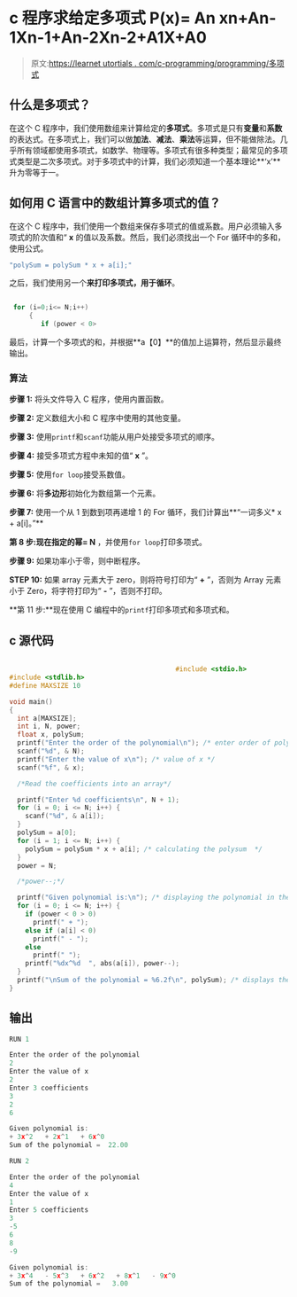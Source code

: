 # c 程序求给定多项式 P(x)= An xn+An-1Xn-1+An-2Xn-2+A1X+A0

> 原文:[https://learnet utortials . com/c-programming/programming/多项式](https://learnetutorials.com/c-programming/programs/polynomial)

## 什么是多项式？

在这个 C 程序中，我们使用数组来计算给定的**多项式**。多项式是只有**变量**和**系数**的表达式。在多项式上，我们可以做**加法**、**减法**、**乘法**等运算，但不能做除法。几乎所有领域都使用多项式，如数学、物理等。多项式有很多种类型；最常见的多项式类型是二次多项式。对于多项式中的计算，我们必须知道一个基本理论**‘x’**升为零等于一。

## 如何用 C 语言中的数组计算多项式的值？

在这个 C 程序中，我们使用一个数组来保存多项式的值或系数。用户必须输入多项式的阶次值和“ **x** 的值以及系数。然后，我们必须找出一个 For 循环中的多和，使用公式。

```c
"polySum = polySum * x + a[i];"

```

之后，我们使用另一个**来打印多项式，用于循环**。

```c

 for (i=0;i<= N;i++)
     {
        if (power < 0>

```

最后，计算一个多项式的和，并根据**a【0】**的值加上运算符，然后显示最终输出。

### 算法

**步骤 1:** 将头文件导入 C 程序，使用内置函数。

**步骤 2:** 定义数组大小和 C 程序中使用的其他变量。

**步骤 3:** 使用`printf`和`scanf`功能从用户处接受多项式的顺序。

**步骤 4:** 接受多项式方程中未知的值“ **x** ”。

**步骤 5:** 使用`for loop`接受系数值。

**步骤 6:** 将**多边形**初始化为数组第一个元素。

**步骤 7:** 使用一个从 1 到数到项再递增 1 的 For 循环，我们计算出**“一词多义* x + a[i]。”**

**第 8 步:**现在指定**的幂= N** ，并使用`for loop`打印多项式。

**步骤 9:** 如果功率小于零，则中断程序。

**STEP 10:** 如果 array 元素大于 zero，则将符号打印为“ **+** ”，否则为 Array 元素小于 Zero，将字符打印为“ **-** ”，否则不打印。

**第 11 步:**现在使用 C 编程中的`printf`打印多项式和多项式和。

## c 源代码

```c

                                          #include <stdio.h>
#include <stdlib.h>
#define MAXSIZE 10

void main()
{
  int a[MAXSIZE];
  int i, N, power;
  float x, polySum;
  printf("Enter the order of the polynomial\n"); /* enter order of polynomial */
  scanf("%d", & N);
  printf("Enter the value of x\n"); /* value of x */
  scanf("%f", & x);

  /*Read the coefficients into an array*/

  printf("Enter %d coefficients\n", N + 1);
  for (i = 0; i <= N; i++) {
    scanf("%d", & a[i]);
  }
  polySum = a[0];
  for (i = 1; i <= N; i++) {
    polySum = polySum * x + a[i]; /* calculating the polysum  */
  }
  power = N;

  /*power--;*/

  printf("Given polynomial is:\n"); /* displaying the polynomial in the correct sequence */
  for (i = 0; i <= N; i++) {
    if (power < 0 > 0)
      printf(" + ");
    else if (a[i] < 0)
      printf(" - ");
    else
      printf(" ");
    printf("%dx^%d  ", abs(a[i]), power--);
  }
  printf("\nSum of the polynomial = %6.2f\n", polySum); /* displays the output */
}

```

## 输出

```c
RUN 1

Enter the order of the polynomial
2
Enter the value of x
2
Enter 3 coefficients
3
2
6

Given polynomial is:
+ 3x^2   + 2x^1   + 6x^0
Sum of the polynomial =  22.00

RUN 2

Enter the order of the polynomial
4
Enter the value of x
1
Enter 5 coefficients
3
-5
6
8
-9

Given polynomial is:
+ 3x^4   - 5x^3   + 6x^2   + 8x^1   - 9x^0
Sum of the polynomial =   3.00
```